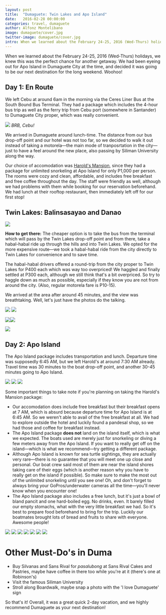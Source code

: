 ```yaml
---
layout: post
title:  "Dumaguete: Twin Lakes and Apo Island"
date:   2016-02-28 00:00:00
categories: travel, dumaguete
author: Alfonz Montelibano
image: dumaguete/cover.jpg
twitter-image: dumaguete/cover.jpg
intro: When we learned about the February 24-25, 2016 (Wed-Thurs) holidays, we knew this was the perfect chance for another getaway. We had been eyeing out for Apo Island in Dumaguete City at the time, and decided it was going to be our next destination for the long weekend. Woohoo!
---
```


When we learned about the February 24-25, 2016 (Wed-Thurs) holidays, we knew this was the perfect chance for another getaway. We had been eyeing out for Apo Island in Dumaguete City at the time, and decided it was going to be our next destination for the long weekend. Woohoo!

## Day 1: En Route

We left Cebu at around 6am in the morning via the Ceres Liner Bus at the South Bound Bus Terminal. They had a package which includes the 4-hour bus trip as well as the ferry trip from Cebu port (somewhere in Santander) to Dumaguete City proper, which was really convenient.

_![](/images/dumaguete/barge/1.JPG)_
_BRB, Cebu!_

We arrived in Dumaguete around lunch-time. The distance from our bus drop-off point and our hotel was not too far, so we decided to walk it out instead of taking a motorela—the main mode of tranposrtation in the city—just to have a feel around the new place, also passing by Siliman University along the way.

Our choice of accomodation was [Harold's Mansion](#), since they had a package for unlimited snorkeling at Apo Island for only P1,000 per person. The rooms were cozy and clean, affordable, and includes free breakfast and free coffee throughout the day. The staff were friendly as well, although we had problems with them while booking for our reservation beforehand. We had lunch at their rooftop restaurant, then immediately left off for our first stop!

## Twin Lakes: Balinsasayao and Danao

_![](/images/dumaguete/lake/1.JPG)_

__How to get there:__ The cheaper option is to take the bus from the terminal which will pass by the Twin Lakes drop-off point and from there, take a habal-habal ride up through the hills and into Twin Lakes. We opted for the more expensive route—we took a habal-habal ride from the city directly to Twin Lakes for convenience and to save time.

The habal-habal drivers offered a round-trip from the city proper to Twin Lakes for P400 each which was way too overpriced! We haggled and finally settled at P300 each, although we still think that's a bit overpriced. So try to haggle down as much as possible, especially if they know you are not from around the city. (Also, regular motorela fare is P10-15).

We arrived at the area after around 45 minutes, and the view was breathtaking. Well, let's just have the photos do the talking.

_![](/images/dumaguete/lake/4.JPG)_
_![](/images/dumaguete/lake/6.JPG)_

<div class="portrait">
	<img src="/images/dumaguete/lake/5.JPG"/><img src="/images/dumaguete/lake/9.JPG"/>
</div>

_![](/images/dumaguete/lake/7.JPG)_

## Day 2: Apo Island

The Apo Island package includes transportation and lunch. Departure time was supposedly 6:45 AM, but we left Harold's at around 7:30 AM already. Travel time was 30 minutes to the boat drop-off point, and another 30-45 minutes going to Apo Island.

_![](/images/dumaguete/apo/010.png)_
_![](/images/dumaguete/apo/007.png)_
_![](/images/dumaguete/apo/005.png)_

Some important things to take note if you're planning on taking the Harold's Mansion package:

- Our accomodation does include free breakfast but their breakfast opens at 7 AM, which is absurd because departure time for Apo Island is at 6:45 AM. So we weren't able to avail of the free breakfast at all. We had to explore outside the hotel and luckily found a pandesal shop, so we had those and coffee for breakfast instead.
- The Apo Island package __does not__ land on the island itself, which is what we expected. The boats used are merely just for snorkeling or diving a few meters away from the Apo Island. If you want to really get off on the island—which is what we recommend—try getting a different package.
- Although Apo Island is known for sea turtle sightings, they are actually very rare—there is no guarantee that you will meet one up close and personal. Our boat crew said most of them are near the island shores taking care of their eggs (which is another reason why you have to really get on the island if possible). So make sure to make the most out of the unlimited snorkeling until you see one! Oh, and don't forget to always bring your GoPros/underwater cameras all the time—you'll never know when you encounter one!
- The Apo Island package also includes a free lunch, but it's just a bowl of bland pancit and one hard-boiled egg. No drinks, even. It barely filled our empty stomachs, what with the very little breakfast we had. So it's best to prepare food beforehand to bring for the trip. Luckily our boatmates brought lots of bread and fruits to share with everyone. Awesome people!

_![](/images/dumaguete/apo/006.png)_
_![](/images/dumaguete/apo/008.png)_
_![](/images/dumaguete/apo/004.png)_
_![](/images/dumaguete/apo/009.png)_
_![](/images/dumaguete/apo/002.png)_
_![](/images/dumaguete/apo/003.png)_
_![](/images/dumaguete/apo/000.png)_

# Other Must-Do's in Duma

- Buy Silvanas and Sans Rival for _pasalubong_ at Sans Rival Cakes and Pastries, maybe have coffee in there too while you're at it (there's one at Robinson's)
- Visit the famous Siliman University
- Stroll along Boardwalk, maybe snap a photo with the 'I love Dumaguete' sign

So that's it! Overall, it was a great quick 2-day vacation, and we highly recommend Dumaguete as your next destination!